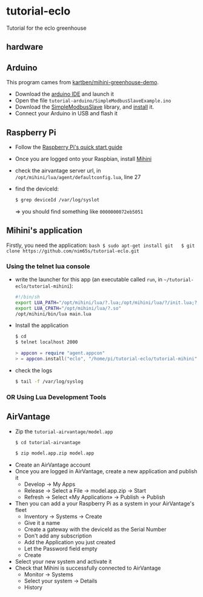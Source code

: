 tutorial-eclo
=============

Tutorial for the eclo greenhouse

hardware
--------

Arduino
-------

This program cames from [kartben/mihini-greenhouse-demo](https://github.com/kartben/mihini-greenhouse-demo).

* Download the [arduino IDE](http://arduino.cc/en/Main/Software) and launch it
* Open the file `tutorial-arduino/SimpleModbusSlaveExample.ino`
* Download the [SimpleModbusSlave](https://code.google.com/p/simple-modbus/downloads/detail?name=SimpleModbusSlaveV4.zip&can=2&q=) library, and [install](http://arduino.cc/en/Guide/Libraries) it.
* Connect your Arduino in USB and flash it

Raspberry Pi
------------

* Follow the [Raspberry Pi's quick start guide](http://www.raspberrypi.org/quick-start-guide)
* Once you are logged onto your Raspbian, install [Mihini](http://wiki.eclipse.org/Mihini/Install_Mihini#Others)
* check the airvantage server url, in `/opt/mihini/lua/agent/defaultconfig.lua`, line 27
* find the deviceId:

    ```bash
    $ grep deviceId /var/log/syslot
    ```
    => you should find something like `0000000072eb5051`

Mihini's application
--------------------

Firstly, you need the application:
    ```bash
    $ sudo apt-get install git  
    $ git clone https://github.com/nim65s/tutorial-eclo.git
    ```

### Using the telnet lua console

* write the launcher for this app (an executable called `run`, in `~/tutorial-eclo/tutorial-mihini`):
    ```bash
    #!/bin/sh  
    export LUA_PATH="/opt/mihini/lua/?.lua;/opt/mihini/lua/?/init.lua;?.lua"  
    export LUA_CPATH="/opt/mihini/lua/?.so"  
    /opt/mihini/bin/lua main.lua  
    ```
* Install the application
    ```bash
    $ cd
    $ telnet localhost 2000
    ```
    ```lua
    > appcon = require "agent.appcon"
    > = appcon.install("eclo", "/home/pi/tutorial-eclo/tutorial-mihini", true)
    ```
* check the logs
    ```bash
    $ tail -f /var/log/syslog
    ```

### OR Using Lua Development Tools


AirVantage
----------

* Zip the `tutorial-airvantage/model.app`
    ```bash
    $ cd tutorial-airvantage

    $ zip model.app.zip model.app
    ```
* Create an AirVantage account
* Once you are logged in AirVantage, create a new application and publish it
    * Develop -> My Apps
    * Release -> Select a File -> model.app.zip -> Start
    * Refresh -> Select «My Application» -> Publish -> Publish
* Then you can add a your Raspberry Pi as a system in your AirVantage's fleet
    * Inventory -> Systems -> Create
    * Give it a name
    * Create a gateway with the deviceId as the Serial Number
    * Don't add any subscription
    * Add the Application you just created
    * Let the Password field empty
    * Create
* Select your new system and activate it
* Check that Mihini is successfully connected to AirVantage
    * Monitor -> Systems
    * Select your system -> Details
    * History
